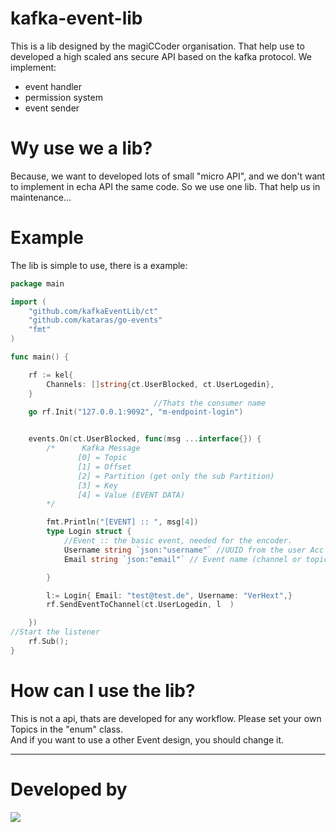 # kafka-event-lib

This is a lib designed by the magiCCoder organisation. That help use to developed a high scaled ans secure API based on the kafka protocol. 
We implement:
  - event handler
  - permission system
  - event sender
  
# Wy use we a lib?
Because, we want to developed lots of small "micro API", and we don't want to implement in echa API the same code. So we use one lib. That help us in maintenance...

# Example
The lib is simple to use, there is a example:

```go
package main

import (
	"github.com/kafkaEventLib/ct"
	"github.com/kataras/go-events"
	"fmt"
)

func main() {

	rf := kel{
		Channels: []string{ct.UserBlocked, ct.UserLogedin},
	}
                                //Thats the consumer name
	go rf.Init("127.0.0.1:9092", "m-endpoint-login")


	events.On(ct.UserBlocked, func(msg ...interface{}) {
		/*		Kafka Message
			   [0] = Topic
			   [1] = Offset
			   [2] = Partition (get only the sub Partition)
			   [3] = Key
			   [4] = Value (EVENT DATA)
		*/

		fmt.Println("[EVENT] :: ", msg[4])
		type Login struct {
			//Event :: the basic event, needed for the encoder.
			Username string `json:"username"` //UUID from the user Acc (#NO)
			Email string `json:"email"` // Event name (channel or topic)

		}

		l:= Login{ Email: "test@test.de", Username: "VerHext",}
		rf.SendEventToChannel(ct.UserLogedin, l  )

	})
//Start the listener
	rf.Sub();
}

```

# How can I use the lib?
This is not a api, thats are developed for any workflow. 
Please set your own Topics in the "enum" class.  
And if you want to use a other Event design, you should change it.

_______________________
# Developed by

![](https://sounds.support-pp.de/magiccoder-brand.png)

